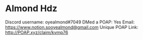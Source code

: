 # Almond Hdz

Discord username: oyealmond#7049
DMed a POAP: Yes
Email: https://www.notion.sooyealmond@gmail.com
Unique POAP Link: http://POAP.xyz/claim/kvmp76